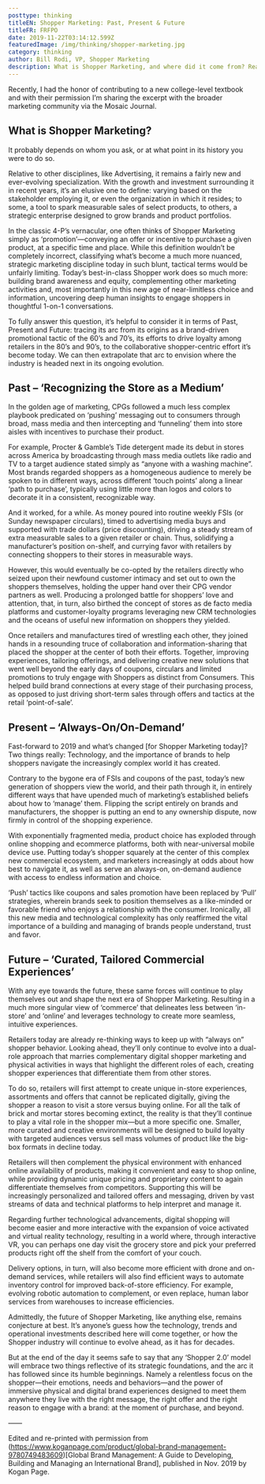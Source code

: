 ```yaml
---
posttype: thinking
titleEN: Shopper Marketing: Past, Present & Future
titleFR: FRFPO
date: 2019-11-22T03:14:12.599Z
featuredImage: /img/thinking/shopper-marketing.jpg
category: thinking
author: Bill Rodi, VP, Shopper Marketing
description: What is Shopper Marketing, and where did it come from? Read about the evolution of digital shopper marketing in this blog outlining the past, present and future of the always-on consumer.
---
```


Recently, I had the honor of contributing to a new college-level textbook and with their permission I’m sharing the excerpt with the broader marketing community via the Mosaic Journal.

## What is Shopper Marketing?

It probably depends on whom you ask, or at what point in its history you were to do so.

Relative to other disciplines, like Advertising, it remains a fairly new and ever-evolving specialization. With the growth and investment surrounding it in recent years, it’s an elusive one to define: varying based on the stakeholder employing it, or even the organization in which it resides; to some, a tool to spark measurable sales of select products, to others, a strategic enterprise designed to grow brands and product portfolios.

In the classic 4-P’s vernacular, one often thinks of Shopper Marketing simply as ‘promotion’—conveying an offer or incentive to purchase a given product, at a specific time and place. While this definition wouldn’t be completely incorrect, classifying what’s become a much more nuanced, strategic marketing discipline today in such blunt, tactical terms would be unfairly limiting. Today’s best-in-class Shopper work does so much more: building brand awareness and equity, complementing other marketing activities and, most importantly in this new age of near-limitless choice and information, uncovering deep human insights to engage shoppers in thoughtful 1-on-1 conversations.

To fully answer this question, it’s helpful to consider it in terms of Past, Present and Future: tracing its arc from its origins as a brand-driven promotional tactic of the 60’s and 70’s, its efforts to drive loyalty among retailers in the 80’s and 90’s, to the collaborative shopper-centric effort it’s become today. We can then extrapolate that arc to envision where the industry is headed next in its ongoing evolution.  

## Past – ‘Recognizing the Store as a Medium’

In the golden age of marketing, CPGs followed a much less complex playbook predicated on ‘pushing’ messaging out to consumers through broad, mass media and then intercepting and ‘funneling’ them into store aisles with incentives to purchase their product.

For example, Procter & Gamble’s Tide detergent made its debut in stores across America by broadcasting through mass media outlets like radio and TV to a target audience stated simply as “anyone with a washing machine”. Most brands regarded shoppers as a homogeneous audience to merely be spoken to in different ways, across different ‘touch points’ along a linear ‘path to purchase’, typically using little more than logos and colors to decorate it in a consistent, recognizable way.  

And it worked, for a while. As money poured into routine weekly FSIs (or Sunday newspaper circulars), timed to advertising media buys and supported with trade dollars (price discounting), driving a steady stream of extra measurable sales to a given retailer or chain. Thus, solidifying a manufacturer’s position on-shelf, and currying favor with retailers by connecting shoppers to their stores in measurable ways.

However, this would eventually be co-opted by the retailers directly who seized upon their newfound customer intimacy and set out to own the shoppers themselves, holding the upper hand over their CPG vendor partners as well. Producing a prolonged battle for shoppers’ love and attention, that, in turn, also birthed the concept of stores as de facto media platforms and customer-loyalty programs leveraging new CRM technologies and the oceans of useful new information on shoppers they yielded.

Once retailers and manufactures tired of wrestling each other, they joined hands in a resounding truce of collaboration and information-sharing that placed the shopper at the center of both their efforts. Together, improving experiences, tailoring offerings, and delivering creative new solutions that went well beyond the early days of coupons, circulars and limited promotions to truly engage with Shoppers as distinct from Consumers. This helped build brand connections at every stage of their purchasing process, as opposed to just driving short-term sales through offers and tactics at the retail ‘point-of-sale’. 

## Present – ‘Always-On/On-Demand’

Fast-forward to 2019 and what’s changed [for Shopper Marketing today]? Two things really: Technology, and the importance of brands to help shoppers navigate the increasingly complex world it has created.

Contrary to the bygone era of FSIs and coupons of the past, today’s new generation of shoppers view the world, and their path through it, in entirely different ways that have upended much of marketing’s established beliefs about how to ‘manage’ them. Flipping the script entirely on brands and manufacturers, the shopper is putting an end to any ownership dispute, now firmly in control of the shopping experience.

With exponentially fragmented media, product choice has exploded through online shopping and ecommerce platforms, both with near-universal mobile device use. Putting today’s shopper squarely at the center of this complex new commercial ecosystem, and marketers increasingly at odds about how best to navigate it, as well as serve an always-on, on-demand audience with access to endless information and choice.

‘Push’ tactics like coupons and sales promotion have been replaced by ‘Pull’ strategies, wherein brands seek to position themselves as a like-minded or favorable friend who enjoys a relationship with the consumer. Ironically, all this new media and technological complexity has only reaffirmed the vital importance of a building and managing of brands people understand, trust and favor.

## Future – ‘Curated, Tailored Commercial Experiences’

With any eye towards the future, these same forces will continue to play themselves out and shape the next era of Shopper Marketing. Resulting in a much more singular view of ‘commerce’ that delineates less between ‘in-store’ and ‘online’ and leverages technology to create more seamless, intuitive experiences.

Retailers today are already re-thinking ways to keep up with “always on” shopper behavior. Looking ahead, they’ll only continue to evolve into a dual-role approach that marries complementary digital shopper marketing and physical activities in ways that highlight the different roles of each, creating shopper experiences that differentiate them from other stores.

To do so, retailers will first attempt to create unique in-store experiences, assortments and offers that cannot be replicated digitally, giving the shopper a reason to visit a store versus buying online. For all the talk of brick and mortar stores becoming extinct, the reality is that they’ll continue to play a vital role in the shopper mix—but a more specific one. Smaller, more curated and creative environments will be designed to build loyalty with targeted audiences versus sell mass volumes of product like the big-box formats in decline today.

Retailers will then complement the physical environment with enhanced online availability of products, making it convenient and easy to shop online, while providing dynamic unique pricing and proprietary content to again differentiate themselves from competitors. Supporting this will be increasingly personalized and tailored offers and messaging, driven by vast streams of data and technical platforms to help interpret and manage it.

Regarding further technological advancements, digital shopping will become easier and more interactive with the expansion of voice activated and virtual reality technology, resulting in a world where, through interactive VR, you can perhaps one day visit the grocery store and pick your preferred products right off the shelf from the comfort of your couch.  

Delivery options, in turn, will also become more efficient with drone and on-demand services, while retailers will also find efficient ways to automate inventory control for improved back-of-store efficiency. For example, evolving robotic automation to complement, or even replace, human labor services from warehouses to increase efficiencies.

Admittedly, the future of Shopper Marketing, like anything else, remains conjecture at best. It’s anyone’s guess how the technology, trends and operational investments described here will come together, or how the Shopper industry will continue to evolve ahead, as it has for decades.

But at the end of the day it seems safe to say that any ‘Shopper 2.0’ model will embrace two things reflective of its strategic foundations, and the arc it has followed since its humble beginnings. Namely a relentless focus on the shopper—their emotions, needs and behaviors—and the power of immersive physical and digital brand experiences designed to meet them anywhere they live with the right message, the right offer and the right reason to engage with a brand: at the moment of purchase, and beyond.

––––

Edited and re-printed with permission from (https://www.koganpage.com/product/global-brand-management-9780749483609)[Global Brand Management: A Guide to Developing, Building and Managing an International Brand], published in Nov. 2019 by Kogan Page.
